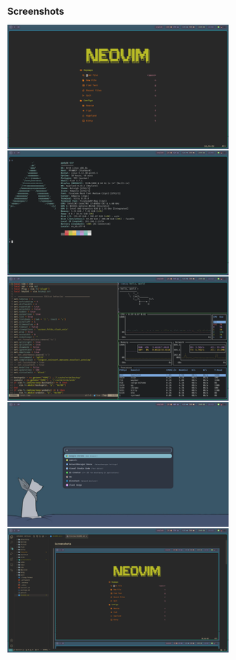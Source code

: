 ## Screenshots

![](./screenshots/250127_21h02m09s_screenshot.png)
![](./screenshots/250127_21h03m01s_screenshot.png)
![](./screenshots/250127_21h13m41s_screenshot.png)
![](./screenshots/250127_21h13m49s_screenshot.png)
![](./screenshots/250127_21h22m28s_screenshot.png)
